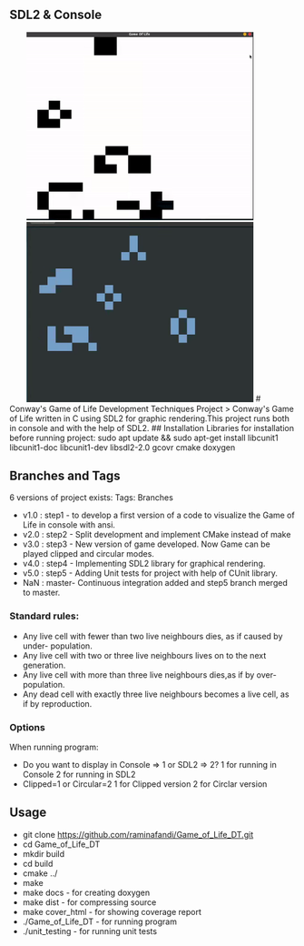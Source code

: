   <h2>SDL2 & Console</h2>
  <img src="./.github/sdl.gif" width="400" style="margin-left:30px"/>
  <img src="./.github/cons.gif" width="400" style="margin-left:30px"/>
# Conway's Game of Life Development Techniques Project
> Conway's Game of Life  written in C using SDL2 for graphic rendering.This project runs both in console and with the help of SDL2.
## Installation
        Libraries for installation before running project:
        sudo apt update && sudo apt-get install libcunit1 libcunit1-doc libcunit1-dev libsdl2-2.0 gcovr cmake  doxygen

## Branches and Tags
6 versions of project exists:
Tags: Branches
- v1.0 : step1 - to develop a first version of a code to visualize the Game of Life in console with ansi.
- v2.0 : step2 - Split development and implement CMake instead of make
- v3.0 : step3 - New version of game developed. Now Game can be played clipped and circular modes.
- v4.0 : step4 - Implementing SDL2 library for graphical rendering.
- v5.0 : step5 - Adding Unit tests for project with help of CUnit library.
- NaN : master- Continuous integration added and step5 branch merged to master. 

### Standard rules:
- Any live cell with fewer than two live neighbours dies, as if caused by under- population.
- Any live cell with two or three live neighbours lives on to the next generation.
- Any live cell with more than three live neighbours dies,as if by over-population.
- Any dead cell with exactly three live neighbours becomes a live cell, as if by reproduction.

### Options
 When running program:
 - Do you want to display in Console => 1 or SDL2 => 2?
 1 for running in Console
 2 for running in SDL2
 - Clipped=1   or Circular=2
 1 for Clipped version
 2 for Circlar version 


## Usage
- git clone https://github.com/raminafandi/Game_of_Life_DT.git
- cd Game_of_Life_DT
- mkdir build
- cd build
- cmake ../
- make
- make docs - for creating doxygen
- make dist - for compressing source
- make cover_html - for showing coverage report
- ./Game_of_Life_DT - for running program
- ./unit_testing - for running unit tests
